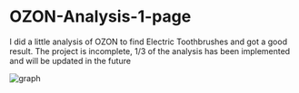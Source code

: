 # OZON-Analysis-1-page


I did a little analysis of OZON to find Electric Toothbrushes and got a good result. 
The project is incomplete, 1/3 of the analysis has been implemented and will be updated in the future


![graph](https://github.com/tiltewww/OZON-Analysis-1-page/assets/143228874/ddf6076f-d7fb-4f89-b1ef-1f72f97d8fa9)

